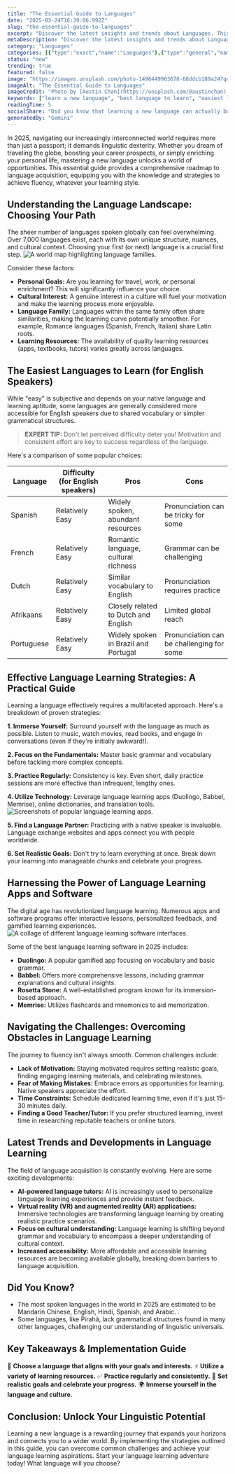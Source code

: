 ```yaml
---
title: "The Essential Guide to Languages"
date: "2025-03-24T16:39:06.992Z"
slug: "the-essential-guide-to-languages"
excerpt: "Discover the latest insights and trends about Languages. This comprehensive guide covers everything you need to know about Languages in 2025."
metaDescription: "Discover the latest insights and trends about Languages. This comprehensive guide covers everything you need to know about Languages in 2025."
category: "Languages"
categories: [{"type":"exact","name":"Languages"},{"type":"general","name":"Communication"},{"type":"medium","name":"Translation"},{"type":"specific","name":"Machine Translation"},{"type":"niche","name":"Neural Machine Translation"}]
status: "new"
trending: true
featured: false
image: "https://images.unsplash.com/photo-1496449903678-68ddcb189a24?q=85&w=1200&fit=max&fm=webp&auto=compress"
imageAlt: "The Essential Guide to Languages"
imageCredit: "Photo by [Austin Chan](https://unsplash.com/@austinchan) on Unsplash"
keywords: ["learn a new language", "best language to learn", "easiest language to learn", "language learning apps", "language learning tips", "translate languages online", "language learning resources", "how to learn a language fast", "best language learning software", "most spoken languages in the world"]
readingTime: 5
socialShare: "Did you know that learning a new language can actually boost your brainpower and improve cognitive function?  Unlock your potential and explore the world – one word at a time!"
generatedBy: "Gemini"
---
```




In 2025, navigating our increasingly interconnected world requires more than just a passport; it demands linguistic dexterity.  Whether you dream of traveling the globe, boosting your career prospects, or simply enriching your personal life, mastering a new language unlocks a world of opportunities. This essential guide provides a comprehensive roadmap to language acquisition, equipping you with the knowledge and strategies to achieve fluency, whatever your learning style.

## Understanding the Language Landscape: Choosing Your Path

The sheer number of languages spoken globally can feel overwhelming.  Over 7,000 languages exist, each with its own unique structure, nuances, and cultural context.  Choosing your first (or next) language is a crucial first step.  ![A world map highlighting language families](https://images.unsplash.com/photo-1451187580459-43490279c0fa?q=85&w=1200&fit=max&fm=webp&auto=compress).

Consider these factors:

* **Personal Goals:**  Are you learning for travel, work, or personal enrichment?  This will significantly influence your choice.
* **Cultural Interest:**  A genuine interest in a culture will fuel your motivation and make the learning process more enjoyable.
* **Language Family:**  Languages within the same family often share similarities, making the learning curve potentially smoother.  For example, Romance languages (Spanish, French, Italian) share Latin roots.
* **Learning Resources:**  The availability of quality learning resources (apps, textbooks, tutors) varies greatly across languages.

## The Easiest Languages to Learn (for English Speakers)

While "easy" is subjective and depends on your native language and learning aptitude, some languages are generally considered more accessible for English speakers due to shared vocabulary or simpler grammatical structures.

> **EXPERT TIP:** Don't let perceived difficulty deter you!  Motivation and consistent effort are key to success regardless of the language.

Here's a comparison of some popular choices:

| Language         | Difficulty (for English speakers) | Pros                                      | Cons                                  |
|-----------------|------------------------------------|-------------------------------------------|---------------------------------------|
| Spanish          | Relatively Easy                    | Widely spoken, abundant resources         | Pronunciation can be tricky for some     |
| French           | Relatively Easy                    | Romantic language, cultural richness     | Grammar can be challenging              |
| Dutch            | Relatively Easy                    | Similar vocabulary to English             | Pronunciation requires practice           |
| Afrikaans        | Relatively Easy                    | Closely related to Dutch and English      | Limited global reach                    |
| Portuguese       | Relatively Easy                    | Widely spoken in Brazil and Portugal      | Pronunciation can be challenging for some |

##  Effective Language Learning Strategies: A Practical Guide

Learning a language effectively requires a multifaceted approach.  Here's a breakdown of proven strategies:

**1. Immerse Yourself:**  Surround yourself with the language as much as possible.  Listen to music, watch movies, read books, and engage in conversations (even if they're initially awkward!).

**2. Focus on the Fundamentals:**  Master basic grammar and vocabulary before tackling more complex concepts.

**3. Practice Regularly:**  Consistency is key.  Even short, daily practice sessions are more effective than infrequent, lengthy ones.

**4. Utilize Technology:**  Leverage language learning apps (Duolingo, Babbel, Memrise), online dictionaries, and translation tools. ![Screenshots of popular language learning apps](https://images.unsplash.com/photo-1484417894907-623942c8ee29?q=85&w=1200&fit=max&fm=webp&auto=compress).

**5. Find a Language Partner:**  Practicing with a native speaker is invaluable.  Language exchange websites and apps connect you with people worldwide.

**6. Set Realistic Goals:**  Don't try to learn everything at once.  Break down your learning into manageable chunks and celebrate your progress.

##  Harnessing the Power of Language Learning Apps and Software

The digital age has revolutionized language learning.  Numerous apps and software programs offer interactive lessons, personalized feedback, and gamified learning experiences.  ![A collage of different language learning software interfaces](https://images.unsplash.com/photo-1517976487492-5750f3195933?q=85&w=1200&fit=max&fm=webp&auto=compress).

Some of the best language learning software in 2025 includes:

* **Duolingo:**  A popular gamified app focusing on vocabulary and basic grammar.
* **Babbel:**  Offers more comprehensive lessons, including grammar explanations and cultural insights.
* **Rosetta Stone:**  A well-established program known for its immersion-based approach.
* **Memrise:**  Utilizes flashcards and mnemonics to aid memorization.

##  Navigating the Challenges: Overcoming Obstacles in Language Learning

The journey to fluency isn't always smooth.  Common challenges include:

* **Lack of Motivation:**  Staying motivated requires setting realistic goals, finding engaging learning materials, and celebrating milestones.
* **Fear of Making Mistakes:**  Embrace errors as opportunities for learning.  Native speakers appreciate the effort.
* **Time Constraints:**  Schedule dedicated learning time, even if it's just 15-30 minutes daily.
* **Finding a Good Teacher/Tutor:**  If you prefer structured learning, invest time in researching reputable teachers or online tutors.

##  Latest Trends and Developments in Language Learning

The field of language acquisition is constantly evolving.  Here are some exciting developments:

* **AI-powered language tutors:**  AI is increasingly used to personalize language learning experiences and provide instant feedback.
* **Virtual reality (VR) and augmented reality (AR) applications:**  Immersive technologies are transforming language learning by creating realistic practice scenarios.
* **Focus on cultural understanding:**  Language learning is shifting beyond grammar and vocabulary to encompass a deeper understanding of cultural context.
* **Increased accessibility:**  More affordable and accessible learning resources are becoming available globally, breaking down barriers to language acquisition.

##  Did You Know?

* The most spoken languages in the world in 2025 are estimated to be Mandarin Chinese, English, Hindi, Spanish, and Arabic.  .
* Some languages, like Pirahã, lack grammatical structures found in many other languages, challenging our understanding of linguistic universals.

## Key Takeaways & Implementation Guide

🔑 **Choose a language that aligns with your goals and interests.**
⚡ **Utilize a variety of learning resources.**
✅ **Practice regularly and consistently.**
🎯 **Set realistic goals and celebrate your progress.**
🌍 **Immerse yourself in the language and culture.**

## Conclusion: Unlock Your Linguistic Potential

Learning a new language is a rewarding journey that expands your horizons and connects you to a wider world.  By implementing the strategies outlined in this guide, you can overcome common challenges and achieve your language learning aspirations.  Start your language learning adventure today!  What language will you choose?

